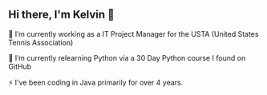## Hi there, I'm Kelvin 👋
🔭 I’m currently working as a IT Project Manager for the USTA (United States Tennis Association)

🌱 I’m currently relearning Python via a 30 Day Python course I found on GitHub

⚡ I've been coding in Java primarily for over 4 years.
<!--
**Velozitty/Velozitty** is a ✨ _special_ ✨ repository because its `README.md` (this file) appears on your GitHub profile.

Here are some ideas to get you started:

- 🔭 I’m currently working on ...
- 🌱 I’m currently learning ...
- 👯 I’m looking to collaborate on ...
- 🤔 I’m looking for help with ...
- 💬 Ask me about ...
- 📫 How to reach me: ...
- 😄 Pronouns: ...
- ⚡ Fun fact: ...
-->
